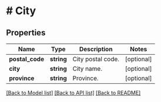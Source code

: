 # # City

## Properties

Name | Type | Description | Notes
------------ | ------------- | ------------- | -------------
**postal_code** | **string** | City postal code. | [optional]
**city** | **string** | City name. | [optional]
**province** | **string** | Province. | [optional]

[[Back to Model list]](../../README.md#models) [[Back to API list]](../../README.md#endpoints) [[Back to README]](../../README.md)
